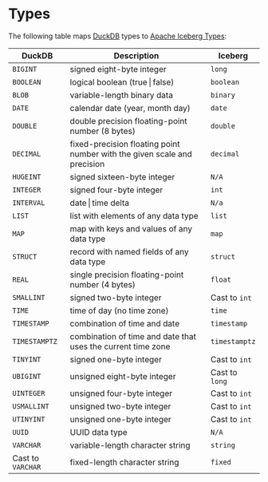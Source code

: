 # Types

The following table maps [DuckDB](https://duckdb.org/docs/sql/data_types/overview) types to [Apache Iceberg Types](https://iceberg.apache.org/docs/latest/schemas/):

| DuckDB | Description  | Iceberg |
| ------ | ------------ | ------- |
| `BIGINT` | signed eight-byte integer | `long` |
| `BOOLEAN`	 | logical boolean (true \| false) | `boolean` |
| `BLOB` | variable-length binary data | `binary` |
| `DATE` | calendar date (year, month day) | `date` |
| `DOUBLE` | double precision floating-point number (8 bytes) | `double` |
| `DECIMAL` | fixed-precision floating point number with the given scale and precision | `decimal` |
| `HUGEINT` | signed sixteen-byte integer | `N/A` |
| `INTEGER` | signed four-byte integer | `int` |
| `INTERVAL` | date \| time delta | `N/a` |
| `LIST` | list with elements of any data type | `list` |
| `MAP` | map with keys and values of any data type | `map` |
| `STRUCT` | record with named fields of any data type | `struct` |
| `REAL` | single precision floating-point number (4 bytes) | `float` |
| `SMALLINT` | signed two-byte integer | Cast to `int` |
| `TIME` | time of day (no time zone) | `time` |
| `TIMESTAMP` | combination of time and date | `timestamp` |
| `TIMESTAMPTZ` | combination of time and date that uses the current time zone | `timestamptz` |
| `TINYINT` | signed one-byte integer | Cast to `int` |
| `UBIGINT` | unsigned eight-byte integer | Cast to `long` |
| `UINTEGER` | unsigned four-byte integer | Cast to `int` |
| `USMALLINT` | unsigned two-byte integer | Cast to `int` |
| `UTINYINT` | unsigned one-byte integer | Cast to `int` |
| `UUID` | UUID data type | `N/A` |
| `VARCHAR` | variable-length character string | `string` |
| Cast to `VARCHAR` | fixed-length character string | `fixed` |
